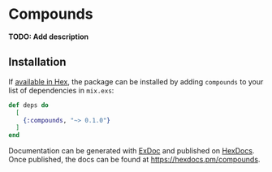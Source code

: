 # Compounds

**TODO: Add description**

## Installation

If [available in Hex](https://hex.pm/docs/publish), the package can be installed
by adding `compounds` to your list of dependencies in `mix.exs`:

```elixir
def deps do
  [
    {:compounds, "~> 0.1.0"}
  ]
end
```

Documentation can be generated with [ExDoc](https://github.com/elixir-lang/ex_doc)
and published on [HexDocs](https://hexdocs.pm). Once published, the docs can
be found at <https://hexdocs.pm/compounds>.
